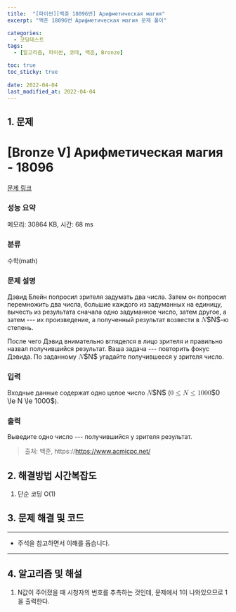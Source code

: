 ```yaml
---
title:  "[파이썬][백준 18096번] Арифметическая магия"
excerpt: "백준 18096번 Арифметическая магия 문제 풀이"

categories:
  - 코딩테스트
tags:
  - [알고리즘, 파이썬, 코테, 백준, Bronze]

toc: true
toc_sticky: true
 
date: 2022-04-04
last_modified_at: 2022-04-04
---
```



## 1. 문제

# [Bronze V] Арифметическая магия - 18096 

[문제 링크](https://www.acmicpc.net/problem/18096) 

### 성능 요약

메모리: 30864 KB, 시간: 68 ms

### 분류

수학(math)

### 문제 설명

<p>Дэвид Блейн попросил зрителя задумать два числа.  Затем он попросил перемножить два числа, большие каждого из задуманных на единицу,  вычесть из результата сначала одно задуманное число, затем другое, а затем --- их произведение, а полученный результат возвести в <mjx-container class="MathJax" jax="CHTML" style="font-size: 111.4%; position: relative;"><mjx-math class="MJX-TEX" aria-hidden="true"><mjx-mi class="mjx-i"><mjx-c class="mjx-c1D441 TEX-I"></mjx-c></mjx-mi></mjx-math><mjx-assistive-mml unselectable="on" display="inline"><math xmlns="http://www.w3.org/1998/Math/MathML"><mi>N</mi></math></mjx-assistive-mml><span aria-hidden="true" class="no-mathjax mjx-copytext">$N$</span></mjx-container>-ю степень.</p>

<p>После чего Дэвид внимательно вгляделся в лицо зрителя и правильно назвал получившийся результат. Ваша задача --- повторить фокус Дэвида. По заданному <mjx-container class="MathJax" jax="CHTML" style="font-size: 111.4%; position: relative;"><mjx-math class="MJX-TEX" aria-hidden="true"><mjx-mi class="mjx-i"><mjx-c class="mjx-c1D441 TEX-I"></mjx-c></mjx-mi></mjx-math><mjx-assistive-mml unselectable="on" display="inline"><math xmlns="http://www.w3.org/1998/Math/MathML"><mi>N</mi></math></mjx-assistive-mml><span aria-hidden="true" class="no-mathjax mjx-copytext">$N$</span></mjx-container> угадайте получившееся у зрителя число.</p>

### 입력 

 <p>Входные данные содержат одно целое число <mjx-container class="MathJax" jax="CHTML" style="font-size: 111.4%; position: relative;"><mjx-math class="MJX-TEX" aria-hidden="true"><mjx-mi class="mjx-i"><mjx-c class="mjx-c1D441 TEX-I"></mjx-c></mjx-mi></mjx-math><mjx-assistive-mml unselectable="on" display="inline"><math xmlns="http://www.w3.org/1998/Math/MathML"><mi>N</mi></math></mjx-assistive-mml><span aria-hidden="true" class="no-mathjax mjx-copytext">$N$</span></mjx-container> (<mjx-container class="MathJax" jax="CHTML" style="font-size: 111.4%; position: relative;"><mjx-math class="MJX-TEX" aria-hidden="true"><mjx-mn class="mjx-n"><mjx-c class="mjx-c30"></mjx-c></mjx-mn><mjx-mo class="mjx-n" space="4"><mjx-c class="mjx-c2264"></mjx-c></mjx-mo><mjx-mi class="mjx-i" space="4"><mjx-c class="mjx-c1D441 TEX-I"></mjx-c></mjx-mi><mjx-mo class="mjx-n" space="4"><mjx-c class="mjx-c2264"></mjx-c></mjx-mo><mjx-mn class="mjx-n" space="4"><mjx-c class="mjx-c31"></mjx-c><mjx-c class="mjx-c30"></mjx-c><mjx-c class="mjx-c30"></mjx-c><mjx-c class="mjx-c30"></mjx-c></mjx-mn></mjx-math><mjx-assistive-mml unselectable="on" display="inline"><math xmlns="http://www.w3.org/1998/Math/MathML"><mn>0</mn><mo>≤</mo><mi>N</mi><mo>≤</mo><mn>1000</mn></math></mjx-assistive-mml><span aria-hidden="true" class="no-mathjax mjx-copytext">$0 \le N \le 1000$</span></mjx-container>).</p>

### 출력 

 <p>Выведите одно число --- получившийся у зрителя результат.</p>



> 출처: 백준, https://https://www.acmicpc.net/

## 2. 해결방법 시간복잡도

1. 단순 코딩 O(1)


## 3. 문제 해결 및 코드
--- 

<script src="https://gist.github.com/cmblir/fb8ca50e9f0743ba94cc0bcca462ca8c.js"></script>

- 주석을 참고하면서 이해를 돕습니다.
---

## 4. 알고리즘 및 해설

1. N값이 주어졌을 때 시청자의 번호를 추측하는 것인데, 문제에서 1이 나와있으므로 1을 출력한다.